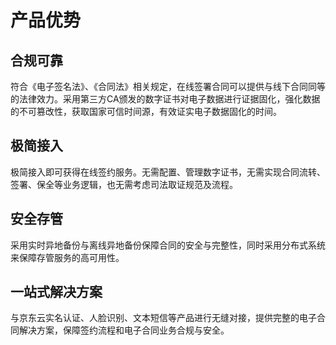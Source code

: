 # 产品优势

## 合规可靠

符合《电子签名法》、《合同法》相关规定，在线签署合同可以提供与线下合同同等的法律效力。采用第三方CA颁发的数字证书对电子数据进行证据固化，强化数据的不可篡改性，获取国家可信时间源，有效证实电子数据固化的时间。

## 极简接入

极简接入即可获得在线签约服务。无需配置、管理数字证书，无需实现合同流转、签署、保全等业务逻辑，也无需考虑司法取证规范及流程。

## 安全存管

采用实时异地备份与离线异地备份保障合同的安全与完整性，同时采用分布式系统来保障存管服务的高可用性。

## 一站式解决方案

与京东云实名认证、人脸识别、文本短信等产品进行无缝对接，提供完整的电子合同解决方案，保障签约流程和电子合同业务合规与安全。
